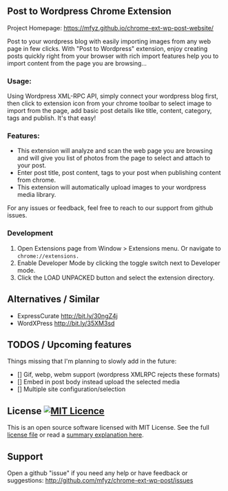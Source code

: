 ## Post to Wordpress Chrome Extension

Project Homepage: https://mfyz.github.io/chrome-ext-wp-post-website/

Post to your wordpress blog with easily importing images from any web page in few clicks. With "Post to Wordpress" extension, enjoy creating posts quickly right from your browser with rich import features help you to import content from the page you are browsing...

### Usage:

Using Wordpress XML-RPC API, simply connect your wordpress blog first, then click to extension icon from your chrome toolbar to select image to import from the page, add basic post details like title, content, category, tags and publish. It's that easy!

### Features:

-   This extension will analyze and scan the web page you are browsing and will give you list of photos from the page to select and attach to your post.
-   Enter post title, post content, tags to your post when publishing content from chrome.
-   This extension will automatically upload images to your wordpress media library.

For any issues or feedback, feel free to reach to our support from github issues.

### Development

1. Open Extensions page from Window > Extensions menu. Or navigate to `chrome://extensions.`
2. Enable Developer Mode by clicking the toggle switch next to Developer mode.
3. Click the LOAD UNPACKED button and select the extension directory.

## Alternatives / Similar

-   ExpressCurate http://bit.ly/30ngZ4j
-   WordXPress http://bit.ly/35XM3sd

## TODOS / Upcoming features

Things missing that I'm planning to slowly add in the future:

-   [] Gif, webp, webm support (wordpress XMLRPC rejects these formats)
-   [] Embed in post body instead upload the selected media
-   [] Multiple site configuration/selection

## License [![MIT Licence](https://badges.frapsoft.com/os/mit/mit.png?v=103)](https://tldrlegal.com/license/mit-license)

This is an open source software licensed with MIT License. See the full [license file](LICENSE.md) or read a [summary explanation here](https://tldrlegal.com/license/mit-license).

## Support

Open a github "issue" if you need any help or have feedback or suggestions: http://github.com/mfyz/chrome-ext-wp-post/issues
